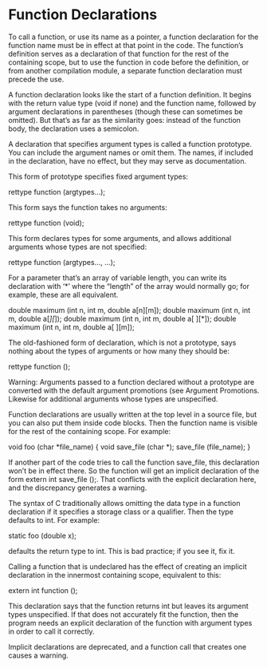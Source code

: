 # Function Declarations

To call a function, or use its name as a pointer, a function declaration for the function name must be in effect at that point in the code. The function’s definition serves as a declaration of that function for the rest of the containing scope, but to use the function in code before the definition, or from another compilation module, a separate function declaration must precede the use.

A function declaration looks like the start of a function definition. It begins with the return value type (void if none) and the function name, followed by argument declarations in parentheses (though these can sometimes be omitted). But that’s as far as the similarity goes: instead of the function body, the declaration uses a semicolon.

A declaration that specifies argument types is called a function prototype. You can include the argument names or omit them. The names, if included in the declaration, have no effect, but they may serve as documentation.

This form of prototype specifies fixed argument types:

rettype function (argtypes…);

This form says the function takes no arguments:

rettype function (void);

This form declares types for some arguments, and allows additional arguments whose types are not specified:

rettype function (argtypes…, ...);

For a parameter that’s an array of variable length, you can write its declaration with ‘*’ where the “length” of the array would normally go; for example, these are all equivalent.

double maximum (int n, int m, double a[n][m]);
double maximum (int n, int m, double a[*][*]);
double maximum (int n, int m, double a[ ][*]);
double maximum (int n, int m, double a[ ][m]);

The old-fashioned form of declaration, which is not a prototype, says nothing about the types of arguments or how many they should be:

rettype function ();

Warning: Arguments passed to a function declared without a prototype are converted with the default argument promotions (see Argument Promotions. Likewise for additional arguments whose types are unspecified.

Function declarations are usually written at the top level in a source file, but you can also put them inside code blocks. Then the function name is visible for the rest of the containing scope. For example:

void
foo (char *file_name)
{
  void save_file (char *);
  save_file (file_name);
}

If another part of the code tries to call the function save_file, this declaration won’t be in effect there. So the function will get an implicit declaration of the form extern int save_file ();. That conflicts with the explicit declaration here, and the discrepancy generates a warning.

The syntax of C traditionally allows omitting the data type in a function declaration if it specifies a storage class or a qualifier. Then the type defaults to int. For example:

static foo (double x);

defaults the return type to int. This is bad practice; if you see it, fix it.

Calling a function that is undeclared has the effect of creating an implicit declaration in the innermost containing scope, equivalent to this:

extern int function ();

This declaration says that the function returns int but leaves its argument types unspecified. If that does not accurately fit the function, then the program needs an explicit declaration of the function with argument types in order to call it correctly.

Implicit declarations are deprecated, and a function call that creates one causes a warning. 
